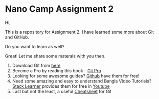 # Nano Camp Assignment 2

Hi,

This is a repository for Assignment 2. I have learned some more about Git and GitHub.

Do you want to learn as well?

Great! Let me share some materals with you then.

1. Download Git from [here](https://git-scm.com)
2. Become a Pro by reading this book - [Git Pro](https://git-scm.com/book/en/v2)
3. Looking for some awesome guides? [Github](https://guides.github.com) have them for free!
4. Need some amazing and easy to understand Bangla Video Tutorials? [Stack Learner](https://www.facebook.com/stacklearner) provides them for free in [Youtube](https://www.youtube.com/playlist?list=PL_XxuZqN0xVDDw5eyzuRDXBzgdnW7UpDF)
5. Last but not the least, a useful [Cheatsheet](https://education.github.com/git-cheat-sheet-education.pdf) for Git
